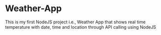 # Weather-App
This is my first NodeJS project i.e., Weather App that shows real time temperature with date, time and location through API calling using NodeJS
